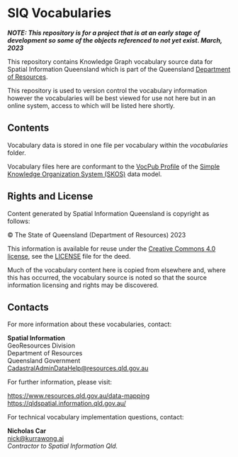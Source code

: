 # SIQ Vocabularies

***NOTE: This repository is for a project that is at an early stage of development so some of the objects referenced to not yet exist. March, 2023***

This repository contains Knowledge Graph vocabulary source data for Spatial Information Queensland which is part of the Queensland [Department of Resources](https://www.resources.qld.gov.au/).

This repository is used to version control the vocabulary information however the vocabularies will be best viewed for use not here but in an online system, access to which will be listed here shortly.

## Contents

Vocabulary data is stored in one file per vocabulary within the _vocabularies_ folder.

Vocabulary files here are conformant to the [VocPub Profile](https://w3id.org/profile/vocpub) of the [Simple Knowledge Organization System (SKOS)](https://www.w3.org/TR/skos-reference/) data model.

## Rights and License

Content generated by Spatial Information Queensland is copyright as follows:

&copy; The State of Queensland (Department of Resources) 2023

This information is available for reuse under the [Creative Commons 4.0 license](https://creativecommons.org/licenses/by/4.0/), see the [LICENSE](LICENSE) file for the deed.

Much of the vocabulary content here is copied from elsewhere and, where this has occurred, the vocabulary source is noted so that the source information licensing and rights may be discovered.

## Contacts

For more information about these vocabularies, contact:

**Spatial Information**  
GeoResources Division  
Department of Resources  
Queensland Government  
<CadastralAdminDataHelp@resources.qld.gov.au> 

For further information, please visit:

<https://www.resources.qld.gov.au/data-mapping>  
<https://qldspatial.information.qld.gov.au/>

For technical vocabulary implementation questions, contact:

**Nicholas Car**  
<nick@kurrawong.ai>  
_Contractor to Spatial Information Qld._
